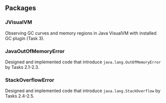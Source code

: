 ## Packages
### JVisualVM
Observing GC curves and memory regions in Java VisualVM with installed GC plugin (Task 3).
### JavaOutOfMemoryError
Designed and implemented code that introduce <code>java.lang.OutOfMemoryError</code> by Tasks 2.1-2.3.
### StackOverflowError
Designed and implemented code that introduce <code>java.lang.StackOverflow</code> by Tasks 2.4-2.5.
